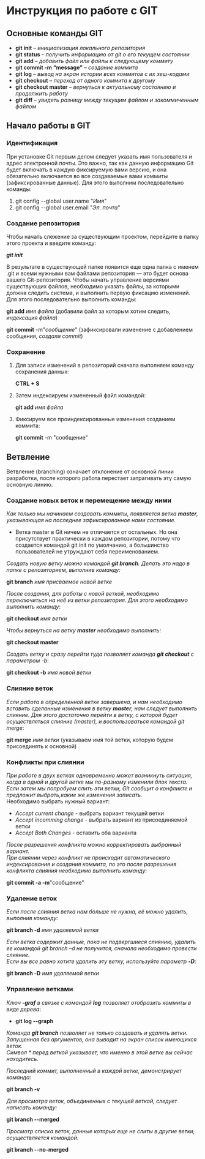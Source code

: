 # Инструкция по работе c GIT

## Основные команды GIT

* **git init** – _инициализация локального репозитория_
* **git status** – _получить информацию от git о его текущем состоянии_
* **git add** – _добавить файл или файлы к следующему коммиту_
* **git commit -m “message”** – _создание коммита_
* __git log__ – *вывод на экран истории всех коммитов с их хеш-кодами*
* __git checkout__ – *переход от одного коммита к другому*
* __git checkout master__ – *вернуться к актуальному состоянию и продолжить работу*
* __git diff__ – *увидеть разницу между текущим файлом и закоммиченным файлом*

## Начало работы в GIT

### Идентификация
При установке Git первым делом следует указать имя пользователя и адрес электронной почты. Это важно, так как данную информацию Git будет включать в каждую фиксируемую вами версию, и она обязательно включается во все создаваемые вами коммиты (зафиксированные данные). Для этого выполним последовательно команды:
1. git config --global user.name "*Имя*"
2. git config --global user.email "*Эл. почта*"

### Создание репозитория
Чтобы начать слежение за существующим проектом, перейдите в папку этого проекта и введите команду: 

***git init***

В результате в существующей папке появится еще одна папка с именем .git и всеми нужными вам файлами репозитория — это будет основа вашего Git-репозитория. Чтобы начать управление версиями существующих файлов, необходимо указать файлы, за которыми должна следить система, и выполнить первую фиксацию изменений. Для этого последовательно выполнить команды:

**git add** _имя файла_ (добавили файл за которым хотим следить, *индексация файла*)

**git commit** -m"_сообщение_" (зафиксировали изменение с добавлением сообщения, *создали commit*)

### Сохранение 

1. Для записи изменений в репозиторий сначала выполняем команду сохранения данных:

    **CTRL + S**

2. Затем индексируем измененный файл командой:

    **git add** _имя файла_

3.  Фиксируем все проиндексированные изменения созданием коммита:

    **git commit** -m "сообщение"

## Ветвление
Ветвление (branching) означает отклонение от основной линии разработки, после которого работа перестает затрагивать эту самую основную линию.
### Создание новых веток и перемещение между ними

*Как только мы начинаем создавать коммиты, появляется ветка **master**, указывающая на последнее зафиксированное нами состояние.*  
* Ветка master в Git ничем не отличается от остальных. Но она присутствует практически в каждом репозитории, потому что создается командой git init по умолчанию, а большинство пользователей не утруждают себя переименованием.

*Создать новую ветку можно командой **git branch**.
Делать это надо в папке с репозиторием, выполнив команду:*

**git branch** _имя присваемое новой ветке_

*После создания, для работы с новой веткой, необходимо переключиться на неё из ветки репозитория. Для этого необходимо выполнить команду*:

**git checkout** _имя ветки_

*Чтобы вернуться на ветку **master** необходимо выполнить:*

**git checkout master**

*Создать ветку и сразу перейти туда позволяет 
команда **git checkout** с параметром -b*:

**git checkout -b** _имя новой ветки_

### Слияние веток
*Если работа в определенной ветке завершена, и нам необходимо вставить сделанные изменения в ветку **master**, нам следует выполнить слияние. Для этого достаточно перейти в ветку, с которой будет осуществляться слияние (master), и воспользоваться командой git merge*:

**git merge** _имя ветки_ (указываем имя той ветки, которую будем присоединять к основной)

### Конфликты при слиянии

*При работе в двух ветках одновременно может возникнуть ситуация, когда в одной и другой ветке мы по-разному изменили блок текста. Если затем мы попробуем слить эти ветки, Git сообщит о конфликте и предложит выбрать,какие же изменения записать.*  
Необходимо выбрать нужный вариант:

* _Accept current change_ - выбрать вариант текущей ветки
* _Accept incomming change_ - выбрать вариант из присоединяемой ветки
* _Accept Both Changes_ - оставить оба варианта

*После разрешения конфликта можно корректировать выбранный вариант.*  
*При слиянии через конфликт не происходит автоматического индексирования и создания коммита, по это после разрешения конфликта слияния необходимо выполнить команду:*

**git commit -a -m**"сообщение"

### Удаление веток

*Если после слияния ветка нам больше не нужна, её можно удалить, выполнив команду:*

**git branch -d** _имя удаляемой ветки_

*Если ветка содержит данные, пока не подвергшиеся слиянию, удалить ее командой git branch –d не получится, сначала необходимо провести слияние.*  
*Если вы все равно хотите удалить эту ветку, используйте параметр __-D__*:

**git branch -D** _имя удаляемой ветки_

### Управление ветками

*Ключ **-graf** в связке с командой **log** позволяет отобразить коммиты в виде дерева*:

* **git log --graph**

*Команда **git branch** позволяет не только создавать и удалять ветки. Запущенная 
без аргументов, она выводит на экран список имеющихся веток.*  
*Cимвол * перед веткой указывает, что именно 
в этой ветке вы сейчас находитесь*.

*Последний коммит, выполненный в каждой ветке, демонстрирует команда:*

**git branch -v**

*Для просмотра веток, объединенных с текущей веткой, следует написать команду:*

**git branch --merged**

*Просмотр списка веток, данные которых еще не слиты в другие ветки, осуществляется командой:*

**git branch --no-merged**
